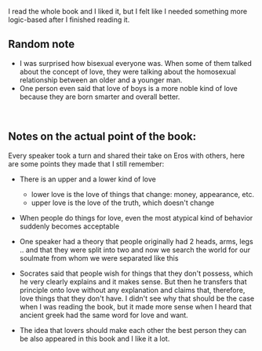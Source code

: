I read the whole book and I liked it, but I felt like I needed something more logic-based after I finished reading it.


## Random note
* I was surprised how bisexual everyone was. When some of them talked about the concept of love, they were talking about the homosexual relationship between an older and a younger man.
* One person even said that love of boys is a more noble kind of love because they are born smarter and overall better.
<p>&nbsp;</p>

## Notes on the actual point of the book:

Every speaker took a turn and shared their take on Eros with others, here are some points they made that I still remember:
- There is an upper and a lower kind of love
	- lower love is the love of things that change: money, appearance, etc.
	- upper love is the love of the truth, which doesn't change

- When people do things for love, even the most atypical kind of behavior suddenly becomes acceptable
- One speaker had a theory that people originally had 2 heads, arms, legs .. and that they were split into two and now we search the world for our soulmate from whom we were separated like this

- Socrates said that people wish for things that they don't possess, which he very clearly explains and it makes sense. But then he transfers that principle onto love without any explanation and claims that, therefore, love things that they don't have. I didn't see why that should be the case when I was reading the book, but it made more sense when I heard that ancient greek had the same word for love and want.

- The idea that lovers should make each other the best person they can be also appeared in this book and I like it a lot.
